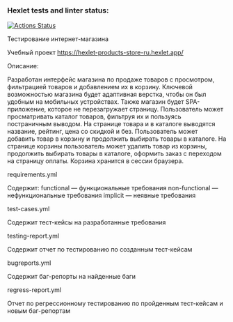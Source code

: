 ### Hexlet tests and linter status:
[![Actions Status](https://github.com/Iris1303/qa-engineer-project-84/actions/workflows/hexlet-check.yml/badge.svg)](https://github.com/Iris1303/qa-engineer-project-84/actions)

Тестирование интернет-магазина

Учебный проект https://hexlet-products-store-ru.hexlet.app/

Описание:

Разработан интерфейс магазина по продаже товаров с просмотром, фильтрацией товаров и добавлением их в корзину. Ключевой возможностью магазина будет адаптивная верстка, чтобы он был удобным на мобильных устройствах. Также магазин будет SPA-приложение, которое не перезагружает страницу. Пользователь может просматривать каталог товаров, фильтруя их и пользуясь постраничным выводом.
На странице товара и в каталоге выводятся название, рейтинг, цена со скидкой и без. Пользователь может добавить товар в корзину и продолжить выбирать товары в каталоге.
На странице корзины пользователь может удалить товар из корзины, продолжить выбирать товары в каталоге, оформить заказ с переходом на страницу оплаты. Корзина хранится в сессии браузера.

requirements.yml

Содержит: 
functional — функциональные требования
non-functional — нефункциональные требования
implicit — неявные требования

test-cases.yml

Содержит тест-кейсы на разработанные требования

testing-report.yml

Содержит отчет по тестированию по созданным тест-кейсам

bugreports.yml

Содержит баг-репорты на найденные баги

regress-report.yml

Отчет по регрессионному тестированию по пройденным тест-кейсам и новым баг-репортам
